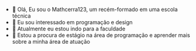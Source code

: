 - 👋 Olá, Eu sou o Mathcerra123, um recém-formado em uma escola técnica
- 👀 Eu sou interessado em programação e design 
- 🌱 Atualmente eu estou indo para a faculdade
- 💞️ Estou a procura de estágio na área de programação e aprender mais sobre a minha área de atuação

<!---
Mathcerra123/Mathcerra123 is a ✨ special ✨ repository because its `README.md` (this file) appears on your GitHub profile.
You can click the Preview link to take a look at your changes.
--->
